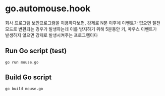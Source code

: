 # go.automouse.hook
회사 프로그램 보안프로그램을 이용하다보면, 강제로 N분 이후에 이벤트가 없으면
절전모드로 변환되는 경우가 발생하는데 이를 방지하기 위해 5분동안 키, 마우스 이벤트가
발생하지 않으면 강제로 발생시켜주는 프로그램이다

## Run Go script (test)
```
go run mouse.go
```

## Build Go script
```
go build mouse.go
```